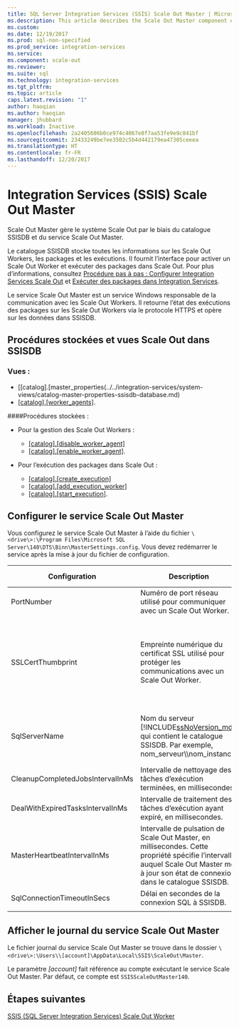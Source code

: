 ```yaml
---
title: SQL Server Integration Services (SSIS) Scale Out Master | Microsoft Docs
ms.description: This article describes the Scale Out Master component of SSIS Scale Out
ms.custom: 
ms.date: 12/19/2017
ms.prod: sql-non-specified
ms.prod_service: integration-services
ms.service: 
ms.component: scale-out
ms.reviewer: 
ms.suite: sql
ms.technology: integration-services
ms.tgt_pltfrm: 
ms.topic: article
caps.latest.revision: "1"
author: haoqian
ms.author: haoqian
manager: jhubbard
ms.workload: Inactive
ms.openlocfilehash: 2a2405606b0ce974c4067e8f7aa53fe9e9c841bf
ms.sourcegitcommit: 23433249be7ee3502c5b4d442179ea47305ceeea
ms.translationtype: HT
ms.contentlocale: fr-FR
ms.lasthandoff: 12/20/2017
---
```

# <a name="integration-services-ssis-scale-out-master"></a>Integration Services (SSIS) Scale Out Master
Scale Out Master gère le système Scale Out par le biais du catalogue SSISDB et du service Scale Out Master. 

Le catalogue SSISDB stocke toutes les informations sur les Scale Out Workers, les packages et les exécutions. Il fournit l’interface pour activer un Scale Out Worker et exécuter des packages dans Scale Out. Pour plus d’informations, consultez [Procédure pas à pas : Configurer Integration Services Scale Out](walkthrough-set-up-integration-services-scale-out.md) et [Exécuter des packages dans Integration Services](run-packages-in-integration-services-ssis-scale-out.md).

Le service Scale Out Master est un service Windows responsable de la communication avec les Scale Out Workers. Il retourne l’état des exécutions des packages sur les Scale Out Workers via le protocole HTTPS et opère sur les données dans SSISDB. 

## <a name="scale-out-views-and-stored-procedures-in-ssisdb"></a>Procédures stockées et vues Scale Out dans SSISDB

### <a name="views"></a>Vues :
-   [[catalog].[master_properties(../../integration-services/system-views/catalog-master-properties-ssisdb-database.md)
-   [[catalog].[worker_agents]](../../integration-services/system-views/catalog-worker-agents-ssisdb-database.md).

####<a name="stored-procedures"></a>Procédures stockées :

-   Pour la gestion des Scale Out Workers :  
    -   [[catalog].[disable_worker_agent]](../../integration-services/system-stored-procedures/catalog-disable-worker-agent-ssisdb-database.md)
    -   [[catalog].[enable_worker_agent]](../../integration-services/system-stored-procedures/catalog-enable-worker-agent-ssisdb-database.md).

- Pour l’exécution des packages dans Scale Out :   
    -   [[catalog].[create_execution]](../../integration-services/system-stored-procedures/catalog-create-execution-ssisdb-database.md)
    -   [[catalog].[add_execution_worker]](../../integration-services/system-stored-procedures/catalog-add-execution-worker-ssisdb-database.md)
    -   [[catalog].[start_execution]](../../integration-services/system-stored-procedures/catalog-start-execution-ssisdb-database.md).   

## <a name="configure-the-scale-out-master-service"></a>Configurer le service Scale Out Master
Vous configurez le service Scale Out Master à l’aide du fichier `\<drive\>:\Program Files\Microsoft SQL Server\140\DTS\Binn\MasterSettings.config`. Vous devez redémarrer le service après la mise à jour du fichier de configuration.


Configuration  |Description  |Valeur par défaut  
---------|---------|---------
PortNumber|Numéro de port réseau utilisé pour communiquer avec un Scale Out Worker.|8391         
SSLCertThumbprint|Empreinte numérique du certificat SSL utilisé pour protéger les communications avec un Scale Out Worker.|Empreinte numérique du certificat SSL spécifié pendant l’installation de Scale Out Master.         
SqlServerName|Nom du serveur [!INCLUDE[ssNoVersion_md](../../includes/ssnoversion-md.md)] qui contient le catalogue SSISDB. Par exemple, nom_serveur\\\\nom_instance.|Nom du serveur SQL Server installé avec Scale Out Master.         
CleanupCompletedJobsIntervalInMs|Intervalle de nettoyage des tâches d’exécution terminées, en millisecondes.|43200000         
DealWithExpiredTasksIntervalInMs|Intervalle de traitement des tâches d’exécution ayant expiré, en millisecondes.|300000
MasterHeartbeatIntervalInMs|Intervalle de pulsation de Scale Out Master, en millisecondes. Cette propriété spécifie l’intervalle auquel Scale Out Master met à jour son état de connexion dans le catalogue SSISDB.|30 000
SqlConnectionTimeoutInSecs|Délai en secondes de la connexion SQL à SSISDB.|15    
||||    

## <a name="view-the-scale-out-master-service-log"></a>Afficher le journal du service Scale Out Master
Le fichier journal du service Scale Out Master se trouve dans le dossier `\<drive\>:\Users\\[account]\AppData\Local\SSIS\ScaleOut\Master`. 

Le paramètre *[account]* fait référence au compte exécutant le service Scale Out Master. Par défaut, ce compte est `SSISScaleOutMaster140`.

## <a name="next-steps"></a>Étapes suivantes
[SSIS (SQL Server Integration Services) Scale Out Worker](integration-services-ssis-scale-out-worker.md)
